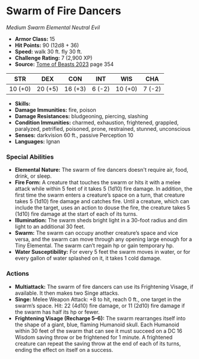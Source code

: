 # Swarm of Fire Dancers

*Medium* *Swarm* *Elemental* *Neutral Evil*

- **Armor Class:** 15
- **Hit Points:** 90 (12d8 + 36)
- **Speed:** walk 30 ft. fly 30 ft.
- **Challenge Rating:** 7 (2,900 XP)
- **Source:** [Tome of Beasts 2023](https://koboldpress.com/kpstore/product/tome-of-beasts-1-2023-edition/) page 354

| STR | DEX | CON | INT | WIS | CHA |
| --- | --- | --- | --- | --- | --- |
| 10 (+0) | 20 (+5) | 16 (+3) | 6 (-2) | 10 (+0) | 7 (-2) |

- **Skills:** 
- **Damage Immunities:** fire, poison
- **Damage Resistances:** bludgeoning, piercing, slashing
- **Condition Immunities:** charmed, exhaustion, frightened, grappled, paralyzed, petrified, poisoned, prone, restrained, stunned, unconscious
- **Senses:** darkvision 60 ft., passive Perception 10
- **Languages:** Ignan

### Special Abilities

- **Elemental Nature:** The swarm of fire dancers doesn't require air, food, drink, or sleep.
- **Fire Form:** A creature that touches the swarm or hits it with a melee attack while within 5 feet of it takes 5 (1d10) fire damage. In addition, the first time the swarm enters a creature’s space on a turn, that creature takes 5 (1d10) fire damage and catches fire. Until a creature, which can include the target, uses an action to douse the fire, the creature takes 5 (1d10) fire damage at the start of each of its turns.
- **Illumination:** The swarm sheds bright light in a 30-foot radius and dim light to an additional 30 feet.
- **Swarm:** The swarm can occupy another creature’s space and vice versa, and the swarm can move through any opening large enough for a Tiny Elemental. The swarm can’t regain hp or gain temporary hp.
- **Water Susceptibility:** For every 5 feet the swarm moves in water, or for every gallon of water splashed on it, it takes 1 cold damage.

### Actions

- **Multiattack:** The swarm of fire dancers can use its Frightening Visage, if available. It then makes two Singe attacks.
- **Singe:** Melee Weapon Attack: +8 to hit, reach 0 ft., one target in the swarm’s space. Hit: 22 (4d10) fire damage, or 11 (2d10) fire damage if the swarm has half its hp or fewer.
- **Frightening Visage (Recharge 5–6):** The swarm rearranges itself into the shape of a giant, blue, flaming Humanoid skull. Each Humanoid within 30 feet of the swarm that can see it must succeed on a DC 16 Wisdom saving throw or be frightened for 1 minute. A frightened creature can repeat the saving throw at the end of each of its turns, ending the effect on itself on a success.

